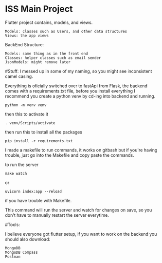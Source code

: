 # ISS Main Project

Flutter project contains, models, and views.

    Models: classes such as Users, and other data structures
    Views: the app views

BackEnd Structure:

    Models: same thing as in the front end
    Classes: helper classes such as email sender
    JsonModels: might remove later

#Stuff:
I messed up in some of my naming, so you might see inconsistent camel casing.

Everything is oficially switched over to fastApi from Flask, the backend comes with a requirements.txt file, before you install everything I recommend you create a python venv by cd-ing into backend and running.

    python -m venv venv

then this to activate it

    . venv/Scripts/activate

then run this to install all the packages

    pip install -r requirements.txt

I made a makefile to run commands, it works on gitbash but if you're having trouble, just go into the Makefile and copy paste the commands.

to run the server

    make watch

or

    uvicorn index:app --reload

if you have trouble with Makefile.

This command will run the server and watch for changes on save, so you don't have to manually restart the server everytime.

#Tools:

I believe everyone got flutter setup, if you want to work on the backend you should also download:

    MongoDB
    MongoDB Compass
    Postman
